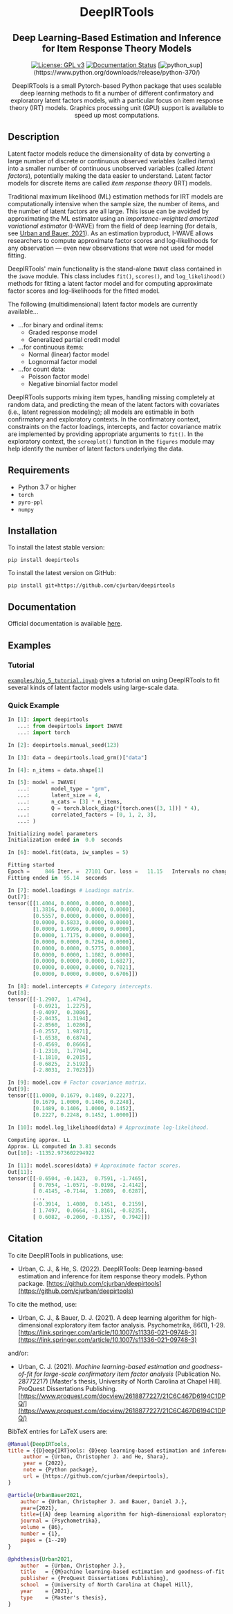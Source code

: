 <h1 align='center'>DeepIRTools</h1>
<h2 align='center'>Deep Learning-Based Estimation and Inference for Item Response Theory Models</h2>

<div align="center">

[![License: GPL v3](https://img.shields.io/badge/License-GPLv3-blue.svg)](https://www.gnu.org/licenses/gpl-3.0)
[![Documentation Status](https://readthedocs.org/projects/deepirtools/badge/?version=latest)](https://deepirtools.readthedocs.io/en/latest/?badge=latest)
[![python_sup](https://img.shields.io/badge/python-3.7+-black.svg?)](https://www.python.org/downloads/release/python-370/)

DeepIRTools is a small Pytorch-based Python package that uses scalable deep learning methods to fit a number of different confirmatory and exploratory latent factors models, with a particular focus on item response theory (IRT) models. Graphics processing unit (GPU) support is available to speed up most computations.

</div>

## Description

Latent factor models reduce the dimensionality of data by converting a large number of discrete or continuous observed variables (called *items*) into a smaller number of continuous unobserved variables (called *latent factors*), potentially making the data easier to understand. Latent factor models for discrete items are called *item response theory* (IRT) models.

Traditional maximum likelihood (ML) estimation methods for IRT models are computationally intensive when the sample size, the number of items, and the number of latent factors are all large. This issue can be avoided by approximating the ML estimator using an *importance-weighted amortized variational estimator* (I-WAVE) from the field of deep learning (for details, see [Urban and Bauer, 2021](https://link.springer.com/article/10.1007/s11336-021-09748-3)). As an estimation byproduct, I-WAVE allows researchers to compute approximate factor scores and log-likelihoods for any observation &mdash; even new observations that were not used for model fitting.

DeepIRTools' main functionality is the stand-alone ``IWAVE`` class contained in the  ``iwave`` module. This class includes ``fit()``, ``scores()``, and ``log_likelihood()`` methods for fitting a latent factor model and for computing approximate factor scores and log-likelihoods for the fitted model.

The following (multidimensional) latent factor models are currently available...

- ...for binary and ordinal items:
  - Graded response model
  - Generalized partial credit model
- ...for continuous items:
  - Normal (linear) factor model
  - Lognormal factor model
- ...for count data:
  - Poisson factor model
  - Negative binomial factor model

DeepIRTools supports mixing item types, handling missing completely at random data, and predicting the mean of the latent factors with covariates (i.e., latent regression modeling); all models are estimable in both confirmatory and exploratory contexts. In the confirmatory context, constraints on the factor loadings, intercepts, and factor covariance matrix are implemented by providing appropriate arguments to ``fit()``. In the exploratory context, the ``screeplot()`` function in the ``figures`` module may help identify the number of latent factors underlying the data.

## Requirements

-  Python 3.7 or higher
-  ``torch``
-  ``pyro-ppl``
-  ``numpy``

## Installation

To install the latest stable version:

``pip install deepirtools``

To install the latest version on GitHub:

``pip install git+https://github.com/cjurban/deepirtools``

## Documentation

Official documentation is available [here](https://deepirtools.readthedocs.io/en/latest/).

## Examples

### Tutorial

[`examples/big_5_tutorial.ipynb`](examples/big_5_tutorial.ipynb) gives a tutorial on using DeepIRTools to fit several kinds of latent factor models using large-scale data.

### Quick Example

```python
In [1]: import deepirtools
   ...: from deepirtools import IWAVE
   ...: import torch

In [2]: deepirtools.manual_seed(123)

In [3]: data = deepirtools.load_grm()["data"]

In [4]: n_items = data.shape[1]

In [5]: model = IWAVE(
   ...:       model_type = "grm",
   ...:       latent_size = 4,
   ...:       n_cats = [3] * n_items,
   ...:       Q = torch.block_diag(*[torch.ones([3, 1])] * 4),
   ...:       correlated_factors = [0, 1, 2, 3],
   ...: )

Initializing model parameters
Initialization ended in  0.0  seconds

In [6]: model.fit(data, iw_samples = 5)

Fitting started
Epoch =     846 Iter. =  27101 Cur. loss =   11.15   Intervals no change = 100
Fitting ended in  95.14  seconds

In [7]: model.loadings # Loadings matrix.
Out[7]: 
tensor([[1.4004, 0.0000, 0.0000, 0.0000],
        [1.3816, 0.0000, 0.0000, 0.0000],
        [0.5557, 0.0000, 0.0000, 0.0000],
        [0.0000, 0.5833, 0.0000, 0.0000],
        [0.0000, 1.0996, 0.0000, 0.0000],
        [0.0000, 1.7175, 0.0000, 0.0000],
        [0.0000, 0.0000, 0.7294, 0.0000],
        [0.0000, 0.0000, 0.5775, 0.0000],
        [0.0000, 0.0000, 1.1082, 0.0000],
        [0.0000, 0.0000, 0.0000, 1.6827],
        [0.0000, 0.0000, 0.0000, 0.7021],
        [0.0000, 0.0000, 0.0000, 0.6706]])

In [8]: model.intercepts # Category intercepts.
Out[8]: 
tensor([[-1.2907,  1.4794],
        [-0.6921,  1.2275],
        [-0.4097,  0.3086],
        [-2.0435,  1.3194],
        [-2.8560,  1.0286],
        [-0.2557,  1.9871],
        [-1.6538,  0.6874],
        [-0.4569,  0.8666],
        [-1.2310,  1.7704],
        [-1.1810,  0.2015],
        [-0.6825,  2.5192],
        [-2.8031,  2.7023]])

In [9]: model.cov # Factor covariance matrix.
Out[9]: 
tensor([[1.0000, 0.1679, 0.1489, 0.2227],
        [0.1679, 1.0000, 0.1406, 0.2248],
        [0.1489, 0.1406, 1.0000, 0.1452],
        [0.2227, 0.2248, 0.1452, 1.0000]])
        
In [10]: model.log_likelihood(data) # Approximate log-likelihood.

Computing approx. LL
Approx. LL computed in 3.81 seconds
Out[10]: -11352.973602294922

In [11]: model.scores(data) # Approximate factor scores.
Out[11]: 
tensor([[-0.6504, -0.1423,  0.7591, -1.7465],
        [ 0.7054, -1.0571, -0.0198, -2.4142],
        [ 0.4145, -0.7144,  1.2089,  0.6287],
        ...,
        [-0.3914,  1.4080,  0.1451,  0.2159],
        [ 1.7497,  0.0664, -1.8161, -0.8235],
        [ 0.6082, -0.2060, -0.1357,  0.7942]])
```

## Citation

To cite DeepIRTools in publications, use:

* Urban, C. J., & He, S. (2022). DeepIRTools: Deep learning-based estimation and inference for item response theory models. Python package. [https://github.com/cjurban/deepirtools](https://github.com/cjurban/deepirtools)

To cite the method, use:

  * Urban, C. J., & Bauer, D. J. (2021). A deep learning algorithm for high-dimensional exploratory  item factor analysis. Psychometrika, 86(1), 1-29. [https://link.springer.com/article/10.1007/s11336-021-09748-3](https://link.springer.com/article/10.1007/s11336-021-09748-3)
  
  and/or:
  
  * Urban, C. J. (2021). *Machine learning-based estimation and goodness-of-fit for large-scale confirmatory item factor analysis* (Publication No. 28772217) [Master's thesis, University of North Carolina at Chapel Hill]. ProQuest Dissertations Publishing. [https://www.proquest.com/docview/2618877227/21C6C467D6194C1DPQ/](https://www.proquest.com/docview/2618877227/21C6C467D6194C1DPQ/)

BibTeX entries for LaTeX users are:
```bibtex
@Manual{DeepIRTools,
title = {{D}eep{IRT}ools: {D}eep learning-based estimation and inference for item response theory models},
     author = {Urban, Christopher J. and He, Shara},
     year = {2022},
     note = {Python package},
     url = {https://github.com/cjurban/deepirtools},
}
```

```bibtex
@article{UrbanBauer2021,
    author = {Urban, Christopher J. and Bauer, Daniel J.},
    year={2021},
    title={{A} deep learning algorithm for high-dimensional exploratory item factor analysis},
    journal = {Psychometrika},
    volume = {86},
    number = {1},
    pages = {1--29}
}
```

```bibtex
@phdthesis{Urban2021,
    author  = {Urban, Christopher J.},
    title   = {{M}achine learning-based estimation and goodness-of-fit for large-scale confirmatory item factor analysis},
    publisher = {ProQuest Dissertations Publishing},
    school  = {University of North Carolina at Chapel Hill},
    year    = {2021},
    type    = {Master's thesis},
}
```

